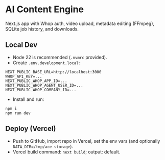 # AI Content Engine

Next.js app with Whop auth, video upload, metadata editing (FFmpeg), SQLite job history, and downloads.

## Local Dev

- Node 22 is recommended (`.nvmrc` provided).
- Create `.env.development.local`:

```
NEXT_PUBLIC_BASE_URL=http://localhost:3000
WHOP_API_KEY=...
NEXT_PUBLIC_WHOP_APP_ID=...
NEXT_PUBLIC_WHOP_AGENT_USER_ID=...
NEXT_PUBLIC_WHOP_COMPANY_ID=...
```

- Install and run:

```
npm i
npm run dev
```

## Deploy (Vercel)

- Push to GitHub, import repo in Vercel, set the env vars (and optionally `DATA_DIR=/tmp/ace-storage`).
- Vercel build command: `next build`; output: default.

